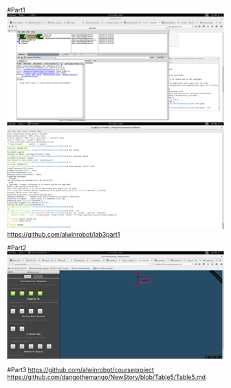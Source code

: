 #Part1
![Part1](https://raw.githubusercontent.com/alwinrobot/IntroToOS/master/screenshot1.png)
![Part2](https://raw.githubusercontent.com/alwinrobot/IntroToOS/master/screenshot2.png)
https://github.com/alwinrobot/lab3part1


#Part2
![Part3](https://raw.githubusercontent.com/alwinrobot/IntroToOS/master/screenshot3.png)

#Part3
https://github.com/alwinrobot/courseproject
https://github.com/dangothemango/NewStory/blob/Table5/Table5.md
